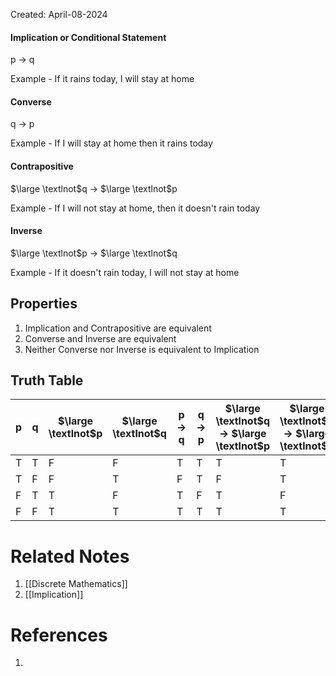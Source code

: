 Created: April-08-2024

#### Implication or Conditional Statement

p $\longrightarrow$ q

Example - If it rains today, I will stay at home
#### Converse

q $\longrightarrow$ p

Example - If I will stay at home then it rains today
#### Contrapositive

$\large \textlnot$q $\longrightarrow$ $\large \textlnot$p

Example - If I will not stay at home, then it doesn't rain today
#### Inverse

$\large \textlnot$p $\longrightarrow$ $\large \textlnot$q

Example - If it doesn't rain today, I will not stay at home
## Properties

1. Implication and Contrapositive are equivalent
2. Converse and Inverse are equivalent
3. Neither Converse nor Inverse is equivalent to Implication
## Truth Table

| p   | q   | $\large \textlnot$p | $\large \textlnot$q | p $\longrightarrow$ q | q $\longrightarrow$ p | $\large \textlnot$q $\longrightarrow$ $\large \textlnot$p | $\large \textlnot$p $\longrightarrow$ $\large \textlnot$q |
| --- | --- | ------------------- | ------------------- | --------------------- | --------------------- | --------------------------------------------------------- | --------------------------------------------------------- |
| T   | T   | F                   | F                   | T                     | T                     | T                                                         | T                                                         |
| T   | F   | F                   | T                   | F                     | T                     | F                                                         | T                                                         |
| F   | T   | T                   | F                   | T                     | F                     | T                                                         | F                                                         |
| F   | F   | T                   | T                   | T                     | T                     | T                                                         | T                                                         |

# Related Notes

1. [[Discrete Mathematics]]
2. [[Implication]]
# References

1. 